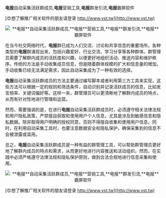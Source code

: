 **电报**自动采集活跃群成员,**电报**营销工具,**电报**群发引流,**电报**霸屏软件

[😍想了解推广相关软件的朋友请登录 http://www.vst.tw](http://www.vst.tw)

 <center><img src="https://vst.tw/MP4/tuiguang/png/6.png" alt="**电报**自动采集活跃群成员,**电报**营销工具,**电报**群发引流,**电报**霸屏软件"></center>

在当今社交网络时代，**电报**群已成为人们交流、讨论和共享信息的重要场所，各种类型的**电报**群涌现出来，包括兴趣爱好、行业交流、学习分享等各种群体。群管理员需要了解群内成员的活跃度和兴趣，以便更好地组织活动、推送内容和维护秩序。传统的方法是手动收集成员信息，但是随着群体规模的扩大和信息量的增加，手动收集已经无法满足需求，因此自动采集成为了一种有效的选择。

**电报**自动采集活跃群成员的方法主要通过编写脚本或者利用第三方工具来实现，这些方法可以根据一定的规则和筛选条件，自动识别并记录活跃成员的信息，比如发言频率、关键词偏好等。这样一来，群管理员可以更清晰地了解群内成员的特点，从而有针对性地进行管理和运营。

然而，需要强调的是，在进行**电报**自动采集活跃群成员时，必须遵守相关法律法规和用户隐私政策，严禁擅自获取和使用用户个人信息，尤其是涉及到敏感信息和隐私数据。除非取得用户明确的授权同意，否则不得擅自收集和使用用户信息。同时，在利用自动采集工具时，也要注意数据安全和隐私保护，确保采集到的信息不会被泄露或滥用。

总之，**电报**自动采集活跃群成员是一种有益的群管理工具，可以帮助群管理员更好地了解群内成员的特点和需求，从而更好地进行内容推送和活动组织。然而，在实践中必须严格遵守法律法规和隐私保护原则，做到合法合规地进行信息采集和使用。

 <center><img src="https://vst.tw/MP4/tuiguang/png/0.png" alt="**电报**自动采集活跃群成员,**电报**营销工具,**电报**群发引流,**电报**霸屏软件"></center>

[😍想了解推广相关软件的朋友请登录 http://www.vst.tw](http://www.vst.tw)




